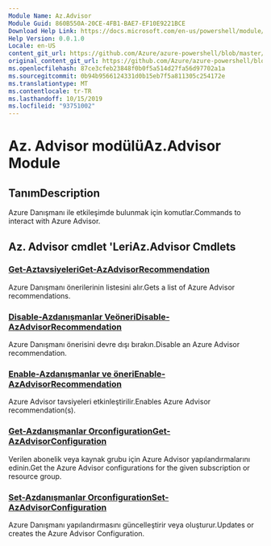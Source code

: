 ```yaml
---
Module Name: Az.Advisor
Module Guid: 860B550A-20CE-4FB1-BAE7-EF10E9221BCE
Download Help Link: https://docs.microsoft.com/en-us/powershell/module/az.advisor
Help Version: 0.0.1.0
Locale: en-US
content_git_url: https://github.com/Azure/azure-powershell/blob/master/src/Advisor/Advisor/help/Az.Advisor.md
original_content_git_url: https://github.com/Azure/azure-powershell/blob/master/src/Advisor/Advisor/help/Az.Advisor.md
ms.openlocfilehash: 87ce3cfeb23848f0b0f5a514d27fa56d97702a1a
ms.sourcegitcommit: 0b94b9566124331d0b15eb7f5a811305c254172e
ms.translationtype: MT
ms.contentlocale: tr-TR
ms.lasthandoff: 10/15/2019
ms.locfileid: "93751002"
---
```

# <span data-ttu-id="59448-101">Az. Advisor modülü</span><span class="sxs-lookup"><span data-stu-id="59448-101">Az.Advisor Module</span></span>
## <span data-ttu-id="59448-102">Tanım</span><span class="sxs-lookup"><span data-stu-id="59448-102">Description</span></span>
<span data-ttu-id="59448-103">Azure Danışmanı ile etkileşimde bulunmak için komutlar.</span><span class="sxs-lookup"><span data-stu-id="59448-103">Commands to interact with Azure Advisor.</span></span>

## <span data-ttu-id="59448-104">Az. Advisor cmdlet 'Leri</span><span class="sxs-lookup"><span data-stu-id="59448-104">Az.Advisor Cmdlets</span></span>
### [<span data-ttu-id="59448-105">Get-Aztavsiyeleri</span><span class="sxs-lookup"><span data-stu-id="59448-105">Get-AzAdvisorRecommendation</span></span>](Get-AzAdvisorRecommendation.md)
<span data-ttu-id="59448-106">Azure Danışmanı önerilerinin listesini alır.</span><span class="sxs-lookup"><span data-stu-id="59448-106">Gets a list of Azure Advisor recommendations.</span></span>

### [<span data-ttu-id="59448-107">Disable-Azdanışmanlar Veöneri</span><span class="sxs-lookup"><span data-stu-id="59448-107">Disable-AzAdvisorRecommendation</span></span>](Disable-AzAdvisorRecommendation.md)
<span data-ttu-id="59448-108">Azure Danışmanı önerisini devre dışı bırakın.</span><span class="sxs-lookup"><span data-stu-id="59448-108">Disable an Azure Advisor recommendation.</span></span>

### [<span data-ttu-id="59448-109">Enable-Azdanışmanlar ve öneri</span><span class="sxs-lookup"><span data-stu-id="59448-109">Enable-AzAdvisorRecommendation</span></span>](Enable-AzAdvisorRecommendation.md)
<span data-ttu-id="59448-110">Azure Advisor tavsiyeleri etkinleştirilir.</span><span class="sxs-lookup"><span data-stu-id="59448-110">Enables Azure Advisor recommendation(s).</span></span>

### [<span data-ttu-id="59448-111">Get-Azdanışmanlar Orconfiguration</span><span class="sxs-lookup"><span data-stu-id="59448-111">Get-AzAdvisorConfiguration</span></span>](Get-AzAdvisorConfiguration.md)
<span data-ttu-id="59448-112">Verilen abonelik veya kaynak grubu için Azure Advisor yapılandırmalarını edinin.</span><span class="sxs-lookup"><span data-stu-id="59448-112">Get the Azure Advisor configurations for the given subscription or resource group.</span></span>

### [<span data-ttu-id="59448-113">Set-Azdanışmanlar Orconfiguration</span><span class="sxs-lookup"><span data-stu-id="59448-113">Set-AzAdvisorConfiguration</span></span>](Set-AzAdvisorConfiguration.md)
<span data-ttu-id="59448-114">Azure Danışmanı yapılandırmasını güncelleştirir veya oluşturur.</span><span class="sxs-lookup"><span data-stu-id="59448-114">Updates or creates the Azure Advisor Configuration.</span></span>
